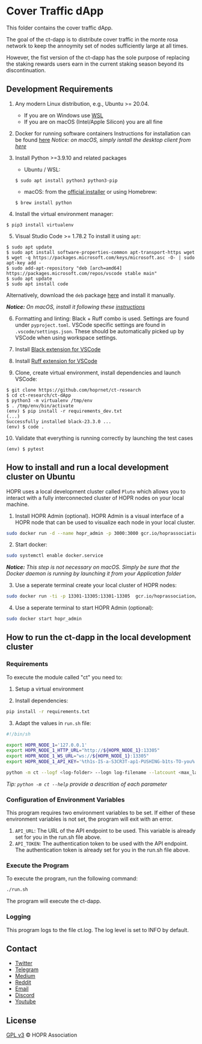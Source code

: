 # Cover Traffic dApp

This folder contains the cover traffic dApp.

The goal of the ct-dapp is to distribute cover traffic in the monte rosa network to keep the annoymity set of nodes sufficiently large at all times.

However, the fist version of the ct-dapp has the sole purpose of replacing the staking rewards users earn in the current staking season beyond its discontinuation.

## Development Requirements

1. Any modern Linux distribution, e.g., Ubuntu >= 20.04.
    - If you are on Windows use [WSL](https://learn.microsoft.com/en-us/windows/wsl/install)
    - If you are on macOS (Intel/Apple Silicon) you are all fine

2. Docker for running software containers
Instructions for installation can be found [here](https://docs.docker.com/engine/install/ubuntu/#install-using-the-repository)
 *Notice: on macOS, simply isntall the desktop client from [here](https://docs.docker.com/desktop/install/mac-install/)*

3. Install Python >=3.9.10 and related packages
    - Ubuntu / WSL:
    ```
    $ sudo apt install python3 python3-pip
    ```
    - macOS: from the [official installer](https://www.python.org/downloads/) or using Homebrew:
    ```
    $ brew install python
    ```

4. Install the virtual environment manager:
```
$ pip3 install virtualenv
```

5. Visual Studio Code >= 1.78.2
To install it using `apt`:
```
$ sudo apt update
$ sudo apt install software-properties-common apt-transport-https wget
$ wget -q https://packages.microsoft.com/keys/microsoft.asc -O- | sudo apt-key add -
$ sudo add-apt-repository "deb [arch=amd64] https://packages.microsoft.com/repos/vscode stable main"
$ sudo apt update
$ sudo apt install code
```
Alternatively, download the `deb` package [here](https://code.visualstudio.com/sha/download?build=stable&os=linux-deb-x64) and install it manually.

***Notice:** On macOS, install it following these [instructions](https://code.visualstudio.com/docs/setup/mac)*

6. Formatting and linting: Black + Ruff combo is used.
Settings are found under `pyproject.toml`.
VSCode specific settings are found in `.vscode/settings.json`.
These should be automatically picked up by VSCode when using workspace settings.

7. Install [Black extension for VSCode](https://marketplace.visualstudio.com/items?itemName=ms-python.black-formatter)

8. Install [Ruff extension for VSCode](https://marketplace.visualstudio.com/items?itemName=charliermarsh.ruff)

9. Clone, create virtual environment, install dependencies and launch VSCode:
```
$ git clone https://github.com/hoprnet/ct-research
$ cd ct-research/ct-dApp
$ python3 -m virtualenv /tmp/env
$ . /tmp/env/bin/activate
(env) $ pip install -r requirements_dev.txt
(...)
Successfully installed black-23.3.0 ...
(env) $ code .
```

10. Validate that everything is running correctly by launching the test cases
```
(env) $ pytest 
```

## How to install and run a local development cluster on Ubuntu

HOPR uses a local development cluster called `Pluto` which allows you to interact with a fully interconnected cluster of HOPR nodes on your local machine.

1. Install HOPR Admin (optional). HOPR Admin is a visual interface of a HOPR node that can be used to visualize each node in your local cluster.
```bash
sudo docker run -d --name hopr_admin -p 3000:3000 gcr.io/hoprassociation/hopr-admin
```

2. Start docker:
```bash
sudo systemctl enable docker.service
```
***Notice:** This step is not necessary on macOS. Simply be sure that the Docker daemon is running by launching it from your Application folder*

3. Use a seperate terminal create your local cluster of HOPR nodes:
```bash
sudo docker run -ti -p 13301-13305:13301-13305  gcr.io/hoprassociation/hopr-pluto:1.93.7
```

4. Use a seperate terminal to start HOPR Admin (optional):
```bash
sudo docker start hopr_admin
```

## How to run the ct-dapp in the local development cluster

### Requirements

To execute the module called "ct" you need to:

1. Setup a virtual environment

2. Install dependencies:
```bash
pip install -r requirements.txt
```
3. Adapt the values in `run.sh` file:
```bash
#!/bin/sh

export HOPR_NODE_1='127.0.0.1'
export HOPR_NODE_1_HTTP_URL="http://${HOPR_NODE_1}:13305"
export HOPR_NODE_1_WS_URL="ws://${HOPR_NODE_1}:13305"
export HOPR_NODE_1_API_KEY='%th1s-IS-a-S3CR3T-ap1-PUSHING-b1ts-TO-you%'

python -m ct --logf <log-folder> --logn log-filename --latcount <max_latency_count>
```

*Tip: ```python -m ct --help``` provide a descrition of each parameter*

### Configuration of Environment Variables
This program requires two environment variables to be set. If either of these environment variables is not set, the program will exit with an error.

1. `API_URL`: The URL of the API endpoint to be used. This variable is already set for you in the run.sh file above.
2. `API_TOKEN`: The authentication token to be used with the API endpoint. The authentication token is already set for you in the run.sh file above.


### Execute the Program

To execute the program, run the following command:

```bash
./run.sh
```

The program will execute the ct-dapp.

### Logging
This program logs to the file ct.log. The log level is set to INFO by default.

## Contact

- [Twitter](https://twitter.com/hoprnet)
- [Telegram](https://t.me/hoprnet)
- [Medium](https://medium.com/hoprnet)
- [Reddit](https://www.reddit.com/r/HOPR/)
- [Email](mailto:contact@hoprnet.org)
- [Discord](https://discord.gg/5FWSfq7)
- [Youtube](https://www.youtube.com/channel/UC2DzUtC90LXdW7TfT3igasA)

## License

[GPL v3](LICENSE) © HOPR Association

